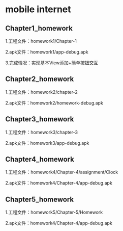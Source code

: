 # mobile internet

## Chapter1_homework

1.工程文件：homework1/Chapter-1

2.apk文件：homework1/app-debug.apk

3.完成情况：实现基本View添加+简单按钮交互



## Chapter2_homework

1.工程文件：homework2/chapter-2

2.apk文件：homework2/homework-debug.apk



## Chapter3_homework

1.工程文件：homework3/chapter-3

2.apk文件：homework3/app-debug.apk



## Chapter4_homework

1.工程文件：homework4/Chapter-4/assignment/Clock

2.apk文件：homework4/Chapter-4/app-debug.apk



## Chapter5_homework

1.工程文件：homework5/Chapter-5/Homework

2.apk文件：homework4/Chapter-4/app-debug.apk